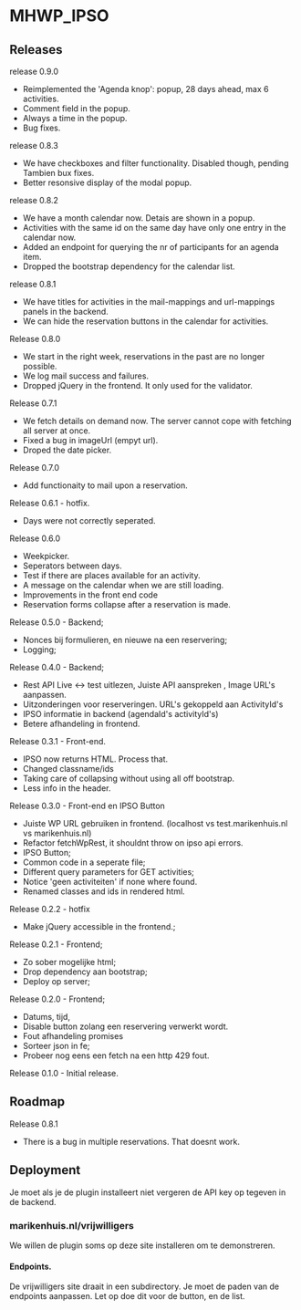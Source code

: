 # MHWP\_IPSO

## Releases
release 0.9.0
- Reimplemented the 'Agenda knop': popup, 28 days ahead, max 6 activities.
- Comment field in the popup.
- Always a time in the popup.
- Bug fixes.

release 0.8.3
- We have checkboxes and filter functionality. Disabled though, pending Tambien bux fixes.
- Better resonsive display of the modal popup.

release 0.8.2
- We have a month calendar now. Detais are shown in a popup.
- Activities with the same id on the same day have only one entry in the calendar now.
- Added an endpoint for querying the nr of participants for an agenda item.
- Dropped the bootstrap dependency for the calendar list.

release 0.8.1
- We have titles for activities in the mail-mappings and url-mappings panels in the backend.
- We can hide the reservation buttons in the calendar for activities.

Release 0.8.0 
- We start in the right week, reservations in the past are no longer possible.
- We log mail success and failures.
- Dropped jQuery in the frontend. It only used for the validator.

Release 0.7.1 
- We fetch details on demand now. The server cannot cope with fetching all server at once.
- Fixed a bug in imageUrl (empyt url).
- Droped the date picker.

Release 0.7.0 
- Add functionaity to mail upon a reservation.

Release 0.6.1 - hotfix.
- Days were not correctly seperated.

Release 0.6.0
- Weekpicker.
- Seperators between days.
- Test if there are places available for an activity.
- A message on the calendar when we are still loading.
- Improvements in the front end code
- Reservation forms collapse after a reservation is made.

Release 0.5.0 - Backend;
- Nonces bij formulieren, en nieuwe na een reservering;
- Logging; 

Release 0.4.0 - Backend;
- Rest API Live <-> test uitlezen, Juiste API aanspreken , Image URL's aanpassen.
- Uitzonderingen voor reserveringen. URL's gekoppeld aan ActivityId's
- IPSO informatie in backend (agendaId's activityId's)
- Betere afhandeling in frontend.

Release 0.3.1 - Front-end.
- IPSO now returns HTML. Process that.
- Changed classname/ids
- Taking care of collapsing without using all off bootstrap.
- Less info in the header.

Release 0.3.0 - Front-end en IPSO Button
- Juiste WP URL gebruiken in frontend. (localhost vs test.marikenhuis.nl vs marikenhuis.nl)
- Refactor fetchWpRest, it shouldnt throw on ipso api errors.
- IPSO Button;
- Common code in a seperate file;
- Different query parameters for GET activities;
- Notice 'geen activiteiten' if none where found.
- Renamed classes and ids in rendered html.

Release 0.2.2 - hotfix
- Make jQuery accessible in the frontend.;

Release 0.2.1 - Frontend;
- Zo sober mogelijke html;
- Drop dependency aan bootstrap;
- Deploy op server;

Release 0.2.0 - Frontend; 
- Datums, tijd, 
- Disable button zolang een reservering verwerkt wordt.
- Fout afhandeling promises
- Sorteer json in fe; 
- Probeer nog eens een fetch na een http 429 fout.

Release 0.1.0  - Initial release.

## Roadmap

Release 0.8.1 
- There is a bug in multiple reservations. That doesnt work.

## Deployment

Je moet als je de plugin installeert niet vergeren de API key op tegeven in de backend.

### marikenhuis.nl/vrijwilligers

We willen de plugin soms op deze site installeren om te demonstreren.

#### Endpoints.
De vrijwilligers site draait in een subdirectory. Je moet de paden van de endpoints aanpassen.
Let op doe dit voor de button, en de list.
